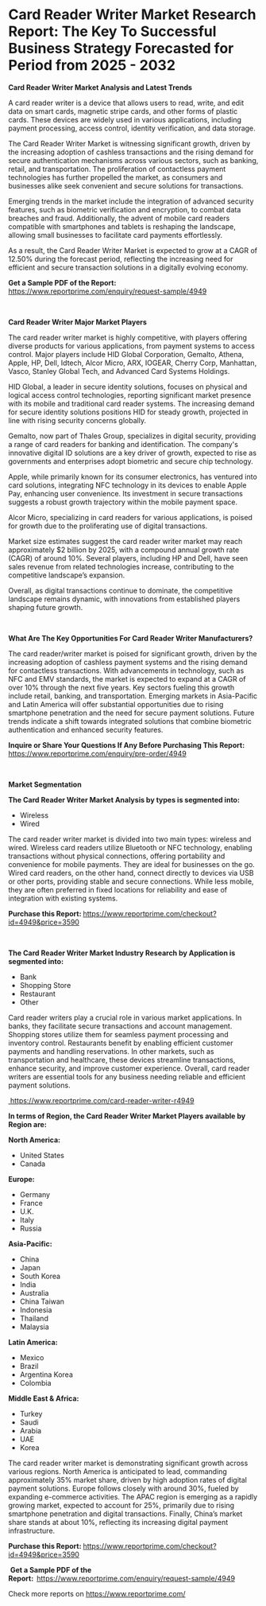 <p><h1>Card Reader Writer Market Research Report: The Key To Successful Business Strategy Forecasted for Period from 2025 - 2032</h1></p><p><strong>Card Reader Writer Market Analysis and Latest Trends</strong></p>
<p><p>A card reader writer is a device that allows users to read, write, and edit data on smart cards, magnetic stripe cards, and other forms of plastic cards. These devices are widely used in various applications, including payment processing, access control, identity verification, and data storage. </p><p>The Card Reader Writer Market is witnessing significant growth, driven by the increasing adoption of cashless transactions and the rising demand for secure authentication mechanisms across various sectors, such as banking, retail, and transportation. The proliferation of contactless payment technologies has further propelled the market, as consumers and businesses alike seek convenient and secure solutions for transactions.</p><p>Emerging trends in the market include the integration of advanced security features, such as biometric verification and encryption, to combat data breaches and fraud. Additionally, the advent of mobile card readers compatible with smartphones and tablets is reshaping the landscape, allowing small businesses to facilitate card payments effortlessly.</p><p>As a result, the Card Reader Writer Market is expected to grow at a CAGR of 12.50% during the forecast period, reflecting the increasing need for efficient and secure transaction solutions in a digitally evolving economy.</p></p>
<p><strong>Get a Sample PDF of the Report:&nbsp;</strong> <a href="https://www.reportprime.com/enquiry/request-sample/4949?utm_campaign=3461&utm_medium=2&utm_source=Github&utm_content=ia&utm_term=19032025&utm_id=card-reader-writer">https://www.reportprime.com/enquiry/request-sample/4949</a></p>
<p>&nbsp;</p>
<p><strong>Card Reader Writer Major Market Players</strong></p>
<p><p>The card reader writer market is highly competitive, with players offering diverse products for various applications, from payment systems to access control. Major players include HID Global Corporation, Gemalto, Athena, Apple, HP, Dell, Idtech, Alcor Micro, ARX, IOGEAR, Cherry Corp, Manhattan, Vasco, Stanley Global Tech, and Advanced Card Systems Holdings. </p><p>HID Global, a leader in secure identity solutions, focuses on physical and logical access control technologies, reporting significant market presence with its mobile and traditional card reader systems. The increasing demand for secure identity solutions positions HID for steady growth, projected in line with rising security concerns globally.</p><p>Gemalto, now part of Thales Group, specializes in digital security, providing a range of card readers for banking and identification. The company's innovative digital ID solutions are a key driver of growth, expected to rise as governments and enterprises adopt biometric and secure chip technology.</p><p>Apple, while primarily known for its consumer electronics, has ventured into card solutions, integrating NFC technology in its devices to enable Apple Pay, enhancing user convenience. Its investment in secure transactions suggests a robust growth trajectory within the mobile payment space.</p><p>Alcor Micro, specializing in card readers for various applications, is poised for growth due to the proliferating use of digital transactions. </p><p>Market size estimates suggest the card reader writer market may reach approximately $2 billion by 2025, with a compound annual growth rate (CAGR) of around 10%. Several players, including HP and Dell, have seen sales revenue from related technologies increase, contributing to the competitive landscape’s expansion.</p><p>Overall, as digital transactions continue to dominate, the competitive landscape remains dynamic, with innovations from established players shaping future growth.</p></p>
<p>&nbsp;</p>
<p><strong>What Are The Key Opportunities For Card Reader Writer Manufacturers?</strong></p>
<p><p>The card reader/writer market is poised for significant growth, driven by the increasing adoption of cashless payment systems and the rising demand for contactless transactions. With advancements in technology, such as NFC and EMV standards, the market is expected to expand at a CAGR of over 10% through the next five years. Key sectors fueling this growth include retail, banking, and transportation. Emerging markets in Asia-Pacific and Latin America will offer substantial opportunities due to rising smartphone penetration and the need for secure payment solutions. Future trends indicate a shift towards integrated solutions that combine biometric authentication and enhanced security features.</p></p>
<p><strong>Inquire or Share Your Questions If Any Before Purchasing This Report:</strong> <a href="https://www.reportprime.com/enquiry/pre-order/4949?utm_campaign=3461&utm_medium=2&utm_source=Github&utm_content=ia&utm_term=19032025&utm_id=card-reader-writer">https://www.reportprime.com/enquiry/pre-order/4949</a></p>
<p>&nbsp;</p>
<p><strong>Market Segmentation</strong></p>
<p><strong>The Card Reader Writer Market Analysis by types is segmented into:</strong></p>
<p><ul><li>Wireless</li><li>Wired</li></ul></p>
<p><p>The card reader writer market is divided into two main types: wireless and wired. Wireless card readers utilize Bluetooth or NFC technology, enabling transactions without physical connections, offering portability and convenience for mobile payments. They are ideal for businesses on the go. Wired card readers, on the other hand, connect directly to devices via USB or other ports, providing stable and secure connections. While less mobile, they are often preferred in fixed locations for reliability and ease of integration with existing systems.</p></p>
<p><strong>Purchase this Report:&nbsp;</strong><a href="https://www.reportprime.com/checkout?id=4949&price=3590&utm_campaign=3461&utm_medium=2&utm_source=Github&utm_content=ia&utm_term=19032025&utm_id=card-reader-writer">https://www.reportprime.com/checkout?id=4949&price=3590</a></p>
<p>&nbsp;</p>
<p><strong>The Card Reader Writer Market Industry Research by Application is segmented into:</strong></p>
<p><ul><li>Bank</li><li>Shopping Store</li><li>Restaurant</li><li>Other</li></ul></p>
<p><p>Card reader writers play a crucial role in various market applications. In banks, they facilitate secure transactions and account management. Shopping stores utilize them for seamless payment processing and inventory control. Restaurants benefit by enabling efficient customer payments and handling reservations. In other markets, such as transportation and healthcare, these devices streamline transactions, enhance security, and improve customer experience. Overall, card reader writers are essential tools for any business needing reliable and efficient payment solutions.</p></p>
<p><a href="https://www.reportprime.com/card-reader-writer-r4949?utm_campaign=3461&utm_medium=2&utm_source=Github&utm_content=ia&utm_term=19032025&utm_id=card-reader-writer">&nbsp;https://www.reportprime.com/card-reader-writer-r4949</a></p>
<p><strong>In terms of Region, the Card Reader Writer Market Players available by Region are:</strong></p>
<p>
    <p> <strong> North America: </strong>
        <ul>
            <li>United States</li>
            <li>Canada</li>
        </ul>
        </p> 
    <p> <strong> Europe: </strong>
        <ul>
            <li>Germany</li>
            <li>France</li>
            <li>U.K.</li>
            <li>Italy</li>
            <li>Russia</li>
        </ul>
        </p> 
    <p> <strong> Asia-Pacific: </strong>
        <ul>
            <li>China</li>
            <li>Japan</li>
            <li>South Korea</li>
            <li>India</li>
            <li>Australia</li>
            <li>China Taiwan</li>
            <li>Indonesia</li>
            <li>Thailand</li>
            <li>Malaysia</li>
        </ul>
        </p> 
    <p> <strong> Latin America: </strong>
        <ul>
            <li>Mexico</li>
            <li>Brazil</li>
            <li>Argentina Korea</li>
            <li>Colombia</li>
        </ul>
        </p> 
    <p> <strong> Middle East & Africa: </strong>
        <ul>
            <li>Turkey</li>
            <li>Saudi</li>
            <li>Arabia</li>
            <li>UAE</li>
            <li>Korea</li>
        </ul>
    </p>
    </p>
<p><p>The card reader writer market is demonstrating significant growth across various regions. North America is anticipated to lead, commanding approximately 35% market share, driven by high adoption rates of digital payment solutions. Europe follows closely with around 30%, fueled by expanding e-commerce activities. The APAC region is emerging as a rapidly growing market, expected to account for 25%, primarily due to rising smartphone penetration and digital transactions. Finally, China’s market share stands at about 10%, reflecting its increasing digital payment infrastructure.</p></p>
<p><strong>Purchase this Report: </strong><a href="https://www.reportprime.com/checkout?id=4949&price=3590&utm_campaign=3461&utm_medium=2&utm_source=Github&utm_content=ia&utm_term=19032025&utm_id=card-reader-writer">https://www.reportprime.com/checkout?id=4949&price=3590</a></p>
<p>&nbsp;<strong>Get a Sample PDF of the Report:&nbsp;&nbsp;</strong><a href="https://www.reportprime.com/enquiry/request-sample/4949?utm_campaign=3461&utm_medium=2&utm_source=Github&utm_content=ia&utm_term=19032025&utm_id=card-reader-writer">https://www.reportprime.com/enquiry/request-sample/4949</a></p>
<p><strong></strong></p>
<p>Check more reports on <a href="https://www.reportprime.com/?utm_campaign=3461&utm_medium=2&utm_source=Github&utm_content=ia&utm_term=19032025&utm_id=card-reader-writer">https://www.reportprime.com/</a></p>